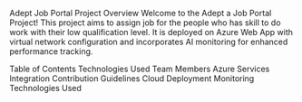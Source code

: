 Adept Job Portal Project
Overview
Welcome to the Adept a Job Portal Project!
This project aims to assign job for the people who has skill to do work with their low qualification level. It is deployed on Azure Web App with virtual network configuration and incorporates AI monitoring for enhanced performance tracking.

Table of Contents
Technologies Used
Team Members
Azure Services Integration
Contribution Guidelines
Cloud Deployment
Monitoring
Technologies Used
